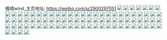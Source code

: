 晚晴wind_主页地址: https://weibo.com/u/2900297051 
![](https://wx4.sinaimg.cn/mw2000/acdf055bly1h90gfzu3t0j20u0140tj3.jpg) 
![](https://wx4.sinaimg.cn/mw2000/acdf055bly1h90gfzdcmlj20u0140tim.jpg) 
![](https://wx4.sinaimg.cn/mw2000/acdf055bly1h8vwkalieuj20u0142k3m.jpg) 
![](https://wx4.sinaimg.cn/mw2000/acdf055bly1h8vwkazw0kj20u014115e.jpg) 
![](https://wx4.sinaimg.cn/mw2000/acdf055bly1h8vwkbjpb5j20u01404b1.jpg) 
![](https://wx4.sinaimg.cn/mw2000/acdf055bly1h8r13oy9gjj212q1fmqrh.jpg) 
![](https://wx4.sinaimg.cn/mw2000/acdf055bly1h8r13s673rj213c1ggx4u.jpg) 
![](https://wx4.sinaimg.cn/mw2000/acdf055bly1h8r13tsw65j215a1j2ttj.jpg) 
![](https://wx4.sinaimg.cn/mw2000/acdf055bly1h88q2sx2kvj226v2x57wj.jpg) 
![](https://wx4.sinaimg.cn/mw2000/acdf055bly1h881fsnda8j20yi22ox6p.jpg) 
![](https://wx4.sinaimg.cn/mw2000/acdf055bly1h81eagihc3j20tw19778s.jpg) 
![](https://wx4.sinaimg.cn/mw2000/acdf055bly1h81eahik75j20tv0wzae1.jpg) 
![](https://wx4.sinaimg.cn/mw2000/acdf055bly1h7x1vvjs14j22c0340kjn.jpg) 
![](https://wx4.sinaimg.cn/mw2000/acdf055bly1h7va45yjg4j20yi22ogxw.jpg) 
![](https://wx4.sinaimg.cn/mw2000/acdf055bly1h7va7685mzj215u1jstjr.jpg) 
![](https://wx4.sinaimg.cn/mw2000/acdf055bly1h7j3votnt5j22802yohdu.jpg) 
![](https://wx4.sinaimg.cn/mw2000/acdf055bly1h7j3vrtyngj22r922gb2a.jpg) 
![](https://wx4.sinaimg.cn/mw2000/acdf055bly1h7j3vveupzj21za2n11ky.jpg) 
![](https://wx4.sinaimg.cn/mw2000/acdf055bly1h7g82jfueij225y2wskjm.jpg) 
![](https://wx4.sinaimg.cn/mw2000/acdf055bly1h7g83cf2d3j22c03401l0.jpg) 
![](https://wx4.sinaimg.cn/mw2000/acdf055bly1h7g82f879ij21i51kwwhr.jpg) 
![](https://wx4.sinaimg.cn/mw2000/acdf055bly1h7g83roe03j21z02mp1ky.jpg) 
![](https://wx4.sinaimg.cn/mw2000/acdf055bly1h7g83jwqooj21kw16o44n.jpg) 
![](https://wx4.sinaimg.cn/mw2000/acdf055bly1h7g83e5oc4j215q1jnb29.jpg) 
![](https://wx4.sinaimg.cn/mw2000/acdf055bly1h7g8470wknj22923031kx.jpg) 
![](https://wx4.sinaimg.cn/mw2000/acdf055bly1h7g842cr96j22c03404qp.jpg) 
![](https://wx4.sinaimg.cn/mw2000/acdf055bly1h7ejc3byc4j22c0340k0z.jpg) 
![](https://wx4.sinaimg.cn/mw2000/acdf055bly1h7ejckacyaj22c0340b2c.jpg) 
![](https://wx4.sinaimg.cn/mw2000/acdf055bly1h7ejc1l53rj20zk0k0t9x.jpg) 
![](https://wx4.sinaimg.cn/mw2000/acdf055bly1h7ejc57lfyj22c0340wlv.jpg) 
![](https://wx4.sinaimg.cn/mw2000/acdf055bly1h7ejc7bcgsj22c03407kf.jpg) 
![](https://wx4.sinaimg.cn/mw2000/acdf055bly1h7ejcbzvtij22c0340akc.jpg) 
![](https://wx4.sinaimg.cn/mw2000/acdf055bly1h7ejca75q7j22c0340kfc.jpg) 
![](https://wx4.sinaimg.cn/mw2000/acdf055bly1h7ejcev9omj22c03401kz.jpg) 
![](https://wx4.sinaimg.cn/mw2000/acdf055bly1h7ejch6ze3j22c0340u0y.jpg) 
![](https://wx4.sinaimg.cn/mw2000/acdf055bly1h7ei5gut7vj216o1kwq7o.jpg) 
![](https://wx4.sinaimg.cn/mw2000/acdf055bly1h7ei5jhbmvj22b332tb2a.jpg) 
![](https://wx4.sinaimg.cn/mw2000/acdf055bly1h7ei5i44r0j22222za4c4.jpg) 
![](https://wx4.sinaimg.cn/mw2000/acdf055bly1h7ei5fr1ayj228d2z6n7z.jpg) 
![](https://wx4.sinaimg.cn/mw2000/acdf055bly1h7ei14ezxvj22c0340e82.jpg) 
![](https://wx4.sinaimg.cn/mw2000/acdf055bly1h7ei15ojp3j22c0340b2a.jpg) 
![](https://wx4.sinaimg.cn/mw2000/acdf055bly1h7ei139swej214o1i8ace.jpg) 
![](https://wx4.sinaimg.cn/mw2000/acdf055bly1h7ei185slzj22c0340x2z.jpg) 
![](https://wx4.sinaimg.cn/mw2000/acdf055bly1h7ei12eczdj22c02c0kjm.jpg) 
![](https://wx4.sinaimg.cn/mw2000/acdf055bly1h77o1u6rjbj21wv2juqf4.jpg) 
![](https://wx4.sinaimg.cn/mw2000/acdf055bly1h77o1qw5fhj22332wp4ek.jpg) 
![](https://wx4.sinaimg.cn/mw2000/acdf055bly1h6vl2ube51j22a331f4qq.jpg) 
![](https://wx4.sinaimg.cn/mw2000/acdf055bly1h6vl2yv9spj22c0340njb.jpg) 
![](https://wx4.sinaimg.cn/mw2000/acdf055bly1h6vl335nvcj22aa31q4qp.jpg) 
![](https://wx4.sinaimg.cn/mw2000/acdf055bly1h6vl39k2q6j22c034bb29.jpg) 
![](https://wx4.sinaimg.cn/mw2000/acdf055bly1h6vl3cia1kj22c0340e83.jpg) 
![](https://wx4.sinaimg.cn/mw2000/acdf055bly1h6vl3fzi73j22c0340b2b.jpg) 
![](https://wx4.sinaimg.cn/mw2000/acdf055bly1h6vl3lamewj22c0340kjl.jpg) 
![](https://wx4.sinaimg.cn/mw2000/acdf055bly1h6q8f7pm4vj21pw1pwn17.jpg) 
![](https://wx4.sinaimg.cn/mw2000/acdf055bly1h6q87s5jebj21sc2dshdt.jpg) 
![](https://wx4.sinaimg.cn/mw2000/acdf055bly1h6q8d5x9nrj21sc2dsjy8.jpg) 
![](https://wx4.sinaimg.cn/mw2000/acdf055bly1h6q876l5u7j22c0340wor.jpg) 
![](https://wx4.sinaimg.cn/mw2000/acdf055bly1h6q87lt3ryj21sc1scgrp.jpg) 
![](https://wx4.sinaimg.cn/mw2000/acdf055bly1h6q87r6d47j211z1enthp.jpg) 
![](https://wx4.sinaimg.cn/mw2000/acdf055bly1h6q87krbbqj22c03404qr.jpg) 
![](https://wx4.sinaimg.cn/mw2000/acdf055bly1h6ibkn4xj2j22802yo7wi.jpg) 
![](https://wx4.sinaimg.cn/mw2000/acdf055bly1h6ibka9l6wj20yi22odqn.jpg) 
![](https://wx4.sinaimg.cn/mw2000/acdf055bly1h6ibkan6ufj20nu0ut754.jpg) 
![](https://wx4.sinaimg.cn/mw2000/acdf055bly1h6ibkb2rjyj20u012yagn.jpg) 
![](https://wx4.sinaimg.cn/mw2000/acdf055bly1h6ibkowec6j20u00uin3t.jpg) 
![](https://wx4.sinaimg.cn/mw2000/acdf055bly1h6ibklqxnxj228j28j1ky.jpg) 
![](https://wx4.sinaimg.cn/mw2000/acdf055bly1h6ibkg4x6tj20u01hcmy1.jpg) 
![](https://wx4.sinaimg.cn/mw2000/acdf055bly1h5p7xeebw5j20u0140n3j.jpg) 
![](https://wx4.sinaimg.cn/mw2000/acdf055bly1h5p7x5ppqqj20kb0ppt9r.jpg) 
![](https://wx4.sinaimg.cn/mw2000/acdf055bly1h5ls14a2urj21601k0awf.jpg) 
![](https://wx4.sinaimg.cn/mw2000/acdf055bly1h5ls2ao45jj20yi0hfmyw.jpg) 
![](https://wx4.sinaimg.cn/mw2000/acdf055bly1h5kk4cq06mj21ho1zkhdt.jpg) 
![](https://wx4.sinaimg.cn/mw2000/acdf055bly1h5kk4k2l3hj21ho1zkhdt.jpg) 
![](https://wx4.sinaimg.cn/mw2000/acdf055bly1h5kk857qnoj21sc1schdt.jpg) 
![](https://wx4.sinaimg.cn/mw2000/acdf055bly1h5kk8gwzbij22sr23kkjm.jpg) 
![](https://wx4.sinaimg.cn/mw2000/acdf055bly1h5kk4km5phj20xl173gq8.jpg) 
![](https://wx4.sinaimg.cn/mw2000/acdf055bly1h5kk817puej22c02c0u0x.jpg) 
![](https://wx4.sinaimg.cn/mw2000/acdf055bly1h5k6ln8tc0j20u00u0q7l.jpg) 
![](https://wx4.sinaimg.cn/mw2000/acdf055bly1h5k6lmr3btj20u00u0jxe.jpg) 
![](https://wx4.sinaimg.cn/mw2000/acdf055bly1h5b88cqc6rj20rg0jgaeh.jpg) 
![](https://wx4.sinaimg.cn/mw2000/acdf055bly1h549v3xjsrj20u0140gqp.jpg) 
![](https://wx4.sinaimg.cn/mw2000/acdf055bly1h4a8hei3suj21100u0q9o.jpg) 
![](https://wx4.sinaimg.cn/mw2000/acdf055bly1h44mml1khlj20u0140k53.jpg) 
![](https://wx4.sinaimg.cn/mw2000/acdf055bly1h44mmlsknej20u0140160.jpg) 
![](https://wx4.sinaimg.cn/mw2000/acdf055bly1h44mmnze6yj21400u046z.jpg) 
![](https://wx4.sinaimg.cn/mw2000/acdf055bly1h44mmmulemj20u0140q9m.jpg) 
